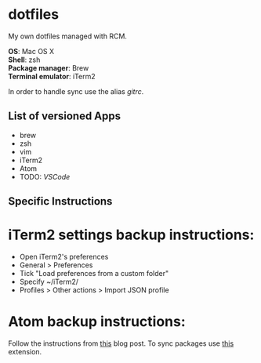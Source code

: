 # dotfiles
My own dotfiles managed with RCM.

**OS**: Mac OS X  
**Shell**: zsh  
**Package manager**: Brew  
**Terminal emulator**: iTerm2  

In order to handle sync use the alias *gitrc*.
 
## List of versioned Apps
* brew
* zsh
* vim
* iTerm2
* Atom
* TODO: *VSCode*

## Specific Instructions
# iTerm2 settings backup instructions:
* Open iTerm2's preferences
* General > Preferences
* Tick "Load preferences from a custom folder"
* Specify ~/iTerm2/
* Profiles > Other actions > Import JSON profile

# Atom backup instructions:
Follow the instructions from [this](https://pawelgrzybek.com/sync-atom-between-multiple-devices/) blog post.
To sync packages use [this](https://atom.io/packages/package-sync) extension.
